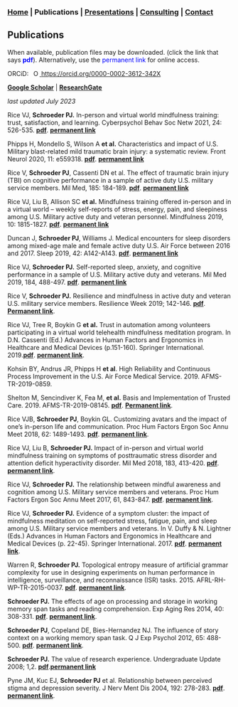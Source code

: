 ### [Home](https://pjschroeder.github.io/) | Publications | [Presentations](https://pjschroeder.github.io/Presentations) | [Consulting](https://pjschroeder.github.io/Consulting)  | [Contact](mailto:schroed9@gmail.com)

## Publications

When available, publication files may be downloaded. (click the link that says <span style="color:blue">**pdf**</span>). Alternatively, use the <span style="color:blue">permanent link</span> for online access. 

ORCiD: <a
    id="cy-effective-orcid-url"
    class="underline"
     href="https://orcid.org/0000-0002-3612-342X"
     target="orcid.widget"
     rel="me noopener noreferrer"
     style="vertical-align: top">
     <img
        src="https://orcid.org/sites/default/files/images/orcid_16x16.png"
        style="width: 1em; margin-inline-start: 0.5em"
        alt="ORCID iD icon"/>
      https://orcid.org/0000-0002-3612-342X
    </a>
  
  [**Google Scholar**](https://g.co/kgs/KRArXJ) | [**ResearchGate**](https://www.researchgate.net/profile/Paul-Schroeder-2)

_last updated July 2023_

Rice VJ, **Schroeder PJ.** In-person and virtual world mindfulness training: trust, satisfaction, and learning. Cyberpsychol Behav Soc Netw 2021, 24: 526-535. [**pdf**](https://github.com/pjschroeder/pjschroeder.github.io/raw/main/assets/publications/Rice_2021_In%20Person%20and%20Virtual%20World%20Mindfulness%20Training%20Trust%20Satisfaction%20and%20Learning.pdf). [**permanent link**](https://pubmed.ncbi.nlm.nih.gov/33656351/)

Phipps H, Mondello S, Wilson A **et al.** Characteristics and impact of U.S. Military blast-related mild traumatic brain injury: a systematic review. Front Neurol 2020, 11: e559318. [**pdf**](https://github.com/pjschroeder/pjschroeder.github.io/raw/main/assets/publications/Phipps_2020_CharacteristicsandImpactofU.S.MilitaryBlast-RelatedMildTraumaticBrainInjury%20(6).pdf). [**permanent link**](https://pubmed.ncbi.nlm.nih.gov/33224086/) 

Rice V, **Schroeder PJ**, Cassenti DN et al. The effect of traumatic brain injury (TBI) on cognitive performance in a sample of active duty U.S. military service members. Mil Med, 185: 184-189. [**pdf**](https://github.com/pjschroeder/pjschroeder.github.io/raw/main/assets/publications/Rice_2020_The%20Effect%20of%20Traumatic%20Brain%20Injury%20(TBI)%20on%20Cognitive%20Perf%20in%20a%20Sample.pdf). [**permanent link**](https://pubmed.ncbi.nlm.nih.gov/32074326/)

Rice VJ, Liu B, Allison SC **et al.** Mindfulness training offered in-person and in a virtual world – weekly self-reports of stress, energy, pain, and sleepiness among U.S. Military active duty and veteran personnel. Mindfulness 2019, 10: 1815-1827. [**pdf**](https://github.com/pjschroeder/pjschroeder.github.io/raw/main/assets/publications/Rice_2019_MindfulnessTrainingOfferedInperson.pdf). [**permanent link**](https://link.springer.com/article/10.1007/s12671-019-01129-3)

Duncan J, **Schroeder PJ**, Williams J. Medical encounters for sleep disorders among mixed-age male and female active duty U.S. Air Force between 2016 and 2017. Sleep 2019, 42: A142-A143. [**pdf**](https://github.com/pjschroeder/pjschroeder.github.io/raw/main/assets/publications/Duncan_2019_Medical%20Encounters%20for%20Sleep%20Disorders%20among%20Mixed%20Age%20Male%20and%20Female.pdf). [**permanent link**](https://academic.oup.com/sleep/article/42/Supplement_1/A142/5451195) 

Rice VJ, **Schroeder PJ.** Self-reported sleep, anxiety, and cognitive performance in a sample of U.S. Military active duty and veterans. Mil Med 2019, 184, 488-497. [**pdf**](https://github.com/pjschroeder/pjschroeder.github.io/raw/main/assets/publications/Rice_2019_Self%20Reported%20Sleep%20Anxiety%20and%20Cognitive%20Performance.pdf).  [**permanent link**](https://pubmed.ncbi.nlm.nih.gov/30901421/)

Rice V, **Schroeder PJ.** Resilience and mindfulness in active duty and veteran U.S. military service members. Resilience Week 2019; 142-146. [**pdf**](https://github.com/pjschroeder/pjschroeder.github.io/raw/main/assets/publications/Rice_2019_Resilience%20and%20mindfulness%20in%20active%20duty%20and%20veteran%20U.S.%20military%20service%20members.pdf). [**Permanent link**](https://ieeexplore.ieee.org/document/8972001). 

Rice VJ, Tree R, Boykin G **et al.** Trust in automation among volunteers participating in a virtual world telehealth mindfulness meditation program. In D.N. Cassenti (Ed.) Advances in Human Factors and Ergonomics in Healthcare and Medical Devices (p.151-160). Springer International. 2019.[**pdf**](https://github.com/pjschroeder/pjschroeder.github.io/raw/main/assets/publications/Rice_2019_Trust%20in%20Automation%20Among%20Volunteers%20Participating%20in%20a%20Virtual%20World%20Telehealth%20Mindfulness%20Meditation%20Training%20Program.pdf). [**permanent link**](https://link.springer.com/chapter/10.1007/978-3-319-94223-0_14). 

Kohsin BY, Andrus JR, Phipps H **et al**. High Reliability and Continuous Process Improvement in the U.S. Air Force Medical Service. 2019. AFMS-TR-2019-0859.

Shelton M, Sencindiver K, Fea M, **et al.** Basis and Implementation of Trusted Care. 2019. AFMS-TR-2019-08145. [**pdf**](https://github.com/pjschroeder/pjschroeder.github.io/raw/main/assets/publications/Shelton_2019_Basis%20and%20implementation%20of%20Trusted%20Care%20across%20USAF%20Med%20Services.pdf). [**Permanent link**](https://apps.dtic.mil/sti/citations/AD1084145).

Rice VJB, **Schroeder PJ**, Boykin GL. Customizing avatars and the impact of one’s in-person life and communication. Proc Hum Factors Ergon Soc Annu Meet 2018, 62: 1489-1493. [**pdf**](https://github.com/pjschroeder/pjschroeder.github.io/raw/main/assets/publications/Rice_2018_Customizing%20Avatars%20and%20the%20Impact%20on%20One%E2%80%99s%20In-Person%20Life%20and%20Communications.pdf). [**permanent link**](https://journals.sagepub.com/doi/10.1177/1541931218621337). 

Rice VJ, Liu B, **Schroeder PJ.** Impact of in-person and virtual world mindfulness training on symptoms of posttraumatic stress disorder and attention deficit hyperactivity disorder. Mil Med 2018, 183, 413-420. [**pdf**](https://github.com/pjschroeder/pjschroeder.github.io/raw/main/assets/publications/Rice_2018_Impact%20of%20In-Person%20and%20Virtual%20World%20Mindfulness%20Training%20on%20Symptoms%20of%20PTSD.pdf). [**permanent link**](https://pubmed.ncbi.nlm.nih.gov/29635610/). 

Rice VJ, **Schroeder PJ.** The relationship between mindful awareness and cognition among U.S. Military service members and veterans. Proc Hum Factors Ergon Soc Annu Meet 2017, 61, 843-847. [**pdf**](https://github.com/pjschroeder/pjschroeder.github.io/raw/main/assets/publications/Rice_2017_Relationship%20between%20mindfull%20awareness%20and%20cog%20perf.pdf). [**permanent link**](https://journals.sagepub.com/doi/abs/10.1177/1541931213601684). 

Rice VJ, **Schroeder PJ.** Evidence of a symptom cluster: the impact of mindfulness meditation on self-reported stress, fatigue, pain, and sleep among U.S. Military service members and veterans. In V. Duffy & N. Lightner (Eds.) Advances in Human Factors and Ergonomics in Healthcare and Medical Devices (p. 22-45). Springer International. 2017. [**pdf**](https://github.com/pjschroeder/pjschroeder.github.io/raw/main/assets/publications/Rice_2018_Evidence%20of%20a%20Symptom%20Cluster.pdf). [**permanent link**](https://link.springer.com/chapter/10.1007/978-3-319-60483-1_4). 

Warren R, **Schroeder PJ.** Topological entropy measure of artificial grammar complexity for use in designing experiments on human performance in intelligence, surveillance, and reconnaissance (ISR) tasks. 2015. AFRL-RH-WP-TR-2015-0037. [**pdf**](https://github.com/pjschroeder/pjschroeder.github.io/raw/main/assets/publications/Warren_2015_Topological%20entropy%20measure%20of%20artificial%20grammar%20complexity%20for%20use%20in%20designing%20experiments%20on%20human.pdf). [**permanent link**](https://apps.dtic.mil/sti/citations/ADA626837). 

**Schroeder PJ.** The effects of age on processing and storage in working memory span tasks and reading comprehension. Exp Aging Res 2014, 40: 308-331. [**pdf**](https://github.com/pjschroeder/pjschroeder.github.io/raw/main/assets/publications/Schroeder_2014_The%20Effects%20of%20Age%20on%20Processing%20and%20Storage%20in%20Working%20Memory%20Span%20Tasks%20and%20Reading%20Comprehension.pdf). [**permanent link**](https://pubmed.ncbi.nlm.nih.gov/24785593/). 

**Schroeder PJ**, Copeland DE, Bies-Hernandez NJ. The influence of story context on a working memory span task. Q J Exp Psychol 2012, 65: 488-500. [**pdf**](https://github.com/pjschroeder/pjschroeder.github.io/raw/main/assets/publications/Schroeder_2011_The%20influence%20of%20story%20context%20on%20a%20working%20memory%20span%20task.pdf). [**permanent link**](https://pubmed.ncbi.nlm.nih.gov/22059732/). 

**Schroeder PJ.** The value of research experience. Undergraduate Update 2008; 1,2. [**pdf**]().[**permanent link**](https://www.psychologicalscience.org/apssc/uu/fall_2008/research_focus.cfm) 

Pyne JM, Kuc EJ, **Schroeder PJ** et al. Relationship between perceived stigma and depression severity. J Nerv Ment Dis 2004, 192: 278-283. [**pdf**](https://github.com/pjschroeder/pjschroeder.github.io/raw/main/assets/publications/Pyne_2004_Relationship%20Between%20Perceived%20Stigma%20and%20Depression%20Severity.pdf). [**permanent link**](https://pubmed.ncbi.nlm.nih.gov/15060401/). 
